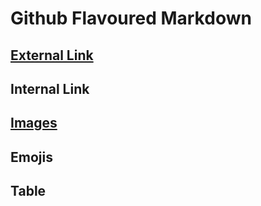 # Github Flavoured Markdown

## [External Link](https://help.github.com/en) 
## Internal Link
## [Images](./images/0408-2-orcas.jpg) 
## Emojis
## Table
